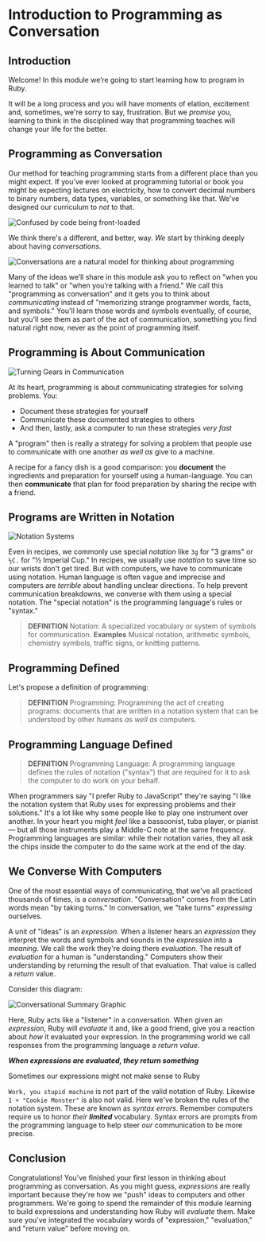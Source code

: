 # Introduction to Programming as Conversation

## Introduction

Welcome! In this module we’re going to start learning how to program in Ruby.

It will be a long process and you will have moments of elation, excitement and,
sometimes, we're sorry to say, frustration. But we _promise_ you, learning to
think in the disciplined way that programming teaches will change your life for
the better.

## Programming as Conversation

Our method for teaching programming starts from a different place than you
might expect. If you've ever looked at programming tutorial or book you might
be expecting lectures on electricity, how to convert decimal numbers to binary
numbers, data types, variables, or something like that. We've designed our
curriculum to _not_ to that.

![Confused by code being front-loaded](https://curriculum-content.s3.amazonaws.com/programming-univbasics/intro-to-programming-as-conversation/Image_50_SadHead.png)

We think there's a different, and better, way. _We_ start by thinking deeply
about having _conversations_.

![Conversations are a natural model for thinking about programming](https://curriculum-content.s3.amazonaws.com/programming-univbasics/intro-to-programming-as-conversation/Image_51_HappyHead.png)

Many of the ideas we’ll share in this module ask you to reflect on "when you
learned to talk" or "when you’re talking with a friend." We call this
"programming as conversation" and it gets you to think about _communicating_
instead of "memorizing strange programmer words, facts, and symbols." You'll
learn those words and symbols eventually, of course, but you'll see them as
part of the act of communication, something you find natural right now, never
as the point of programming itself.

## Programming is About Communication

![Turning Gears in Communication](https://curriculum-content.s3.amazonaws.com/programming-univbasics/intro-to-programming-as-conversation/Image_53_TwoHeads_Evaluatoin%20.png)

At its heart, programming is about communicating strategies for solving
problems. You:

* Document these strategies for yourself
* Communicate these documented strategies to others
* And then, lastly, ask a computer to run these strategies _very fast_

A "program" then is really a strategy for solving a problem that people use to
communicate with one another _as well as_ give to a machine.

A recipe for a fancy dish is a good comparison: you **document** the
ingredients and preparation for yourself using a human-language. You can then
**communicate** that plan for food preparation by sharing the recipe with a
friend.

## Programs are Written in Notation

![Notation Systems](https://curriculum-content.s3.amazonaws.com/programming-univbasics/intro-to-programming-as-conversation/Image_82_GraphicNotationSystems.png)

Even in recipes, we commonly use special _notation_ like `3g` for "3 grams" or
`½C.` for "½ Imperial Cup." In recipes, we usually use _notation_ to save time
so our wrists don't get tired. But with computers, we have to communicate using
notation. Human language is often vague and imprecise and computers are
_terrible_ about handling unclear directions. To help prevent communication
breakdowns, we converse with them using a special notation. The "special
notation" is the programming language's rules or "syntax."

> **DEFINITION** Notation: A specialized vocabulary or system of symbols for
> communication. **Examples** Musical notation, arithmetic symbols, chemistry
> symbols, traffic signs, or knitting patterns.

## Programming Defined

Let's propose a definition of programming:

> **DEFINITION** Programming: Programming the act of creating programs:
> documents that are written in a notation system that can be understood by
> other humans _as well as_ computers.

## Programming Language Defined

> **DEFINITION** Programming Language: A programming language defines the rules
> of notation ("syntax") that are required for it to ask the computer to do
> work on your behalf.

When programmers say "I prefer Ruby to JavaScript" they're saying "I like the
notation system that Ruby uses for expressing problems and their solutions."
It's a lot like why some people like to play one instrument over another. In
your heart you might _feel_ like a bassoonist, tuba player, or pianist &mdash;
but all those instruments play a Middle-C note at the same frequency.
Programming languages are similar: while their notation varies, they all ask
the chips inside the computer to do the same work at the end of the day.

## We Converse With Computers

One of the most essential ways of communicating, that we've all practiced
thousands of times, is a _conversation_.  "Conversation" comes from the Latin
words mean "by taking turns." In conversation, we "take turns" _expressing_
ourselves.

A unit of "ideas" is an _expression_. When a listener hears an _expression_
they interpret the words and symbols and sounds in the _expression_ into a
_meaning_. We call the work they're doing there _evaluation_. The result of
_evaluation_ for a human is "understanding." Computers show their understanding
by returning the result of that evaluation. That value is called a _return_
value.

Consider this diagram:

![Conversational Summary Graphic](https://curriculum-content.s3.amazonaws.com/programming-univbasics/intro-to-programming-as-conversation/Image_52_TwoHeadsConversingSummary.png)

Here, Ruby acts like a "listener" in a conversation. When given an
_expression_, Ruby will _evaluate_ it and, like a good friend, give you a
reaction about _how_ it evaluated your expression. In the programming world we
call responses from the programming language a _return value_.

***When expressions are evaluated, they return something***

Sometimes our expressions might not make sense to Ruby

`Work, you stupid machine` is not part of the valid notation of Ruby. Likewise
`1 + "Cookie Monster"` is also not valid. Here we've broken the rules of the
notation system. These are known as _syntax errors_. Remember computers require
us to honor _their_ ***limited*** vocabulary. Syntax errors are prompts from
the programming language to help steer _our_ communication to be more precise.

## Conclusion

Congratulations! You've finished your first lesson in thinking about
programming as conversation. As you might guess, _expressions_ are really
important because they're how we "push" ideas to computers and other
programmers. We're going to spend the remainder of this module learning to
build expressions and understanding how Ruby will _evaluate_ them. Make sure
you've integrated the vocabulary words of "expression," "evaluation," and
"return value" before moving on.
